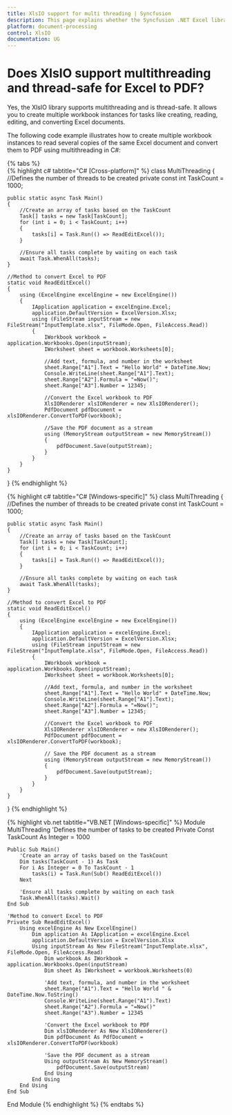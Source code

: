 ```yaml
---
title: XlsIO support for multi threading | Syncfusion
description: This page explains whether the Syncfusion .NET Excel library (XlsIO) provides support for multi threading.
platform: document-processing
control: XlsIO
documentation: UG
---
```


# Does XlsIO support multithreading and thread-safe for Excel to PDF?

Yes, the XlsIO library supports multithreading and is thread-safe. It allows you to create multiple workbook instances for tasks like creating, reading, editing, and converting Excel documents.

The following code example illustrates how to create multiple workbook instances to read several copies of the same Excel document and convert them to PDF using multithreading in C#:

{% tabs %}  
{% highlight c# tabtitle="C# [Cross-platform]" %}
class MultiThreading
{
    //Defines the number of threads to be created
    private const int TaskCount = 1000;

    public static async Task Main()
    {
        //Create an array of tasks based on the TaskCount
        Task[] tasks = new Task[TaskCount];
        for (int i = 0; i < TaskCount; i++)
        {
            tasks[i] = Task.Run(() => ReadEditExcel());
        }

        //Ensure all tasks complete by waiting on each task
        await Task.WhenAll(tasks);
    }

    //Method to convert Excel to PDF
    static void ReadEditExcel()
    {
        using (ExcelEngine excelEngine = new ExcelEngine())
        {
            IApplication application = excelEngine.Excel;
            application.DefaultVersion = ExcelVersion.Xlsx;
            using (FileStream inputStream = new FileStream("InputTemplate.xlsx", FileMode.Open, FileAccess.Read))
            {
                IWorkbook workbook = application.Workbooks.Open(inputStream);
                IWorksheet sheet = workbook.Worksheets[0];

                //Add text, formula, and number in the worksheet
                sheet.Range["A1"].Text = "Hello World" + DateTime.Now;
                Console.WriteLine(sheet.Range["A1"].Text);
                sheet.Range["A2"].Formula = "=Now()";
                sheet.Range["A3"].Number = 12345;

                //Convert the Excel workbook to PDF
                XlsIORenderer xlsIORenderer = new XlsIORenderer();
                PdfDocument pdfDocument = xlsIORenderer.ConvertToPDF(workbook);

                //Save the PDF document as a stream
                using (MemoryStream outputStream = new MemoryStream())
                {
                    pdfDocument.Save(outputStream);
                }
            }
        }
    }
}
{% endhighlight %}

{% highlight c# tabtitle="C# [Windows-specific]" %}
class MultiThreading
{
    //Defines the number of threads to be created
    private const int TaskCount = 1000;

    public static async Task Main()
    {
        //Create an array of tasks based on the TaskCount
        Task[] tasks = new Task[TaskCount];
        for (int i = 0; i < TaskCount; i++)
        {
            tasks[i] = Task.Run(() => ReadEditExcel());
        }

        //Ensure all tasks complete by waiting on each task
        await Task.WhenAll(tasks);
    }

    //Method to convert Excel to PDF
    static void ReadEditExcel()
    {
        using (ExcelEngine excelEngine = new ExcelEngine())
        {
            IApplication application = excelEngine.Excel;
            application.DefaultVersion = ExcelVersion.Xlsx;
            using (FileStream inputStream = new FileStream("InputTemplate.xlsx", FileMode.Open, FileAccess.Read))
            {
                IWorkbook workbook = application.Workbooks.Open(inputStream);
                IWorksheet sheet = workbook.Worksheets[0];

                //Add text, formula, and number in the worksheet
                sheet.Range["A1"].Text = "Hello World" + DateTime.Now;
                Console.WriteLine(sheet.Range["A1"].Text);
                sheet.Range["A2"].Formula = "=Now()";
                sheet.Range["A3"].Number = 12345;

                //Convert the Excel workbook to PDF
                XlsIORenderer xlsIORenderer = new XlsIORenderer();
                PdfDocument pdfDocument = xlsIORenderer.ConvertToPDF(workbook);

                // Save the PDF document as a stream
                using (MemoryStream outputStream = new MemoryStream())
                {
                    pdfDocument.Save(outputStream);
                }
            }
        }
    }
}
{% endhighlight %}

{% highlight vb.net tabtitle="VB.NET [Windows-specific]" %}
Module MultiThreading
    'Defines the number of tasks to be created
    Private Const TaskCount As Integer = 1000

    Public Sub Main()
        'Create an array of tasks based on the TaskCount
        Dim tasks(TaskCount - 1) As Task
        For i As Integer = 0 To TaskCount - 1
            tasks(i) = Task.Run(Sub() ReadEditExcel())
        Next

        'Ensure all tasks complete by waiting on each task
        Task.WhenAll(tasks).Wait()
    End Sub

    'Method to convert Excel to PDF
    Private Sub ReadEditExcel()
        Using excelEngine As New ExcelEngine()
            Dim application As IApplication = excelEngine.Excel
            application.DefaultVersion = ExcelVersion.Xlsx
            Using inputStream As New FileStream("InputTemplate.xlsx", FileMode.Open, FileAccess.Read)
                Dim workbook As IWorkbook = application.Workbooks.Open(inputStream)
                Dim sheet As IWorksheet = workbook.Worksheets(0)

                'Add text, formula, and number in the worksheet
                sheet.Range("A1").Text = "Hello World " & DateTime.Now.ToString()
                Console.WriteLine(sheet.Range("A1").Text)
                sheet.Range("A2").Formula = "=Now()"
                sheet.Range("A3").Number = 12345

                'Convert the Excel workbook to PDF
                Dim xlsIORenderer As New XlsIORenderer()
                Dim pdfDocument As PdfDocument = xlsIORenderer.ConvertToPDF(workbook)

                'Save the PDF document as a stream
                Using outputStream As New MemoryStream()
                    pdfDocument.Save(outputStream)
                End Using
            End Using
        End Using
    End Sub
End Module
{% endhighlight %}
{% endtabs %}